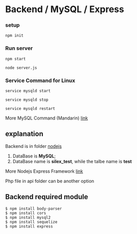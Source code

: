 # Backend / MySQL / Express

### setup
```
npm init
```

### Run server
```
npm start
```
```
node server.js
```
### Service Command for Linux
```
service mysqld start
```
```
service mysqld stop
```
```
service mysqld restart
```
More MySQL Command (Mandarin) [link](http://note.drx.tw/2012/12/mysql-syntax.html)


## explanation

Backend is in folder [nodejs](https://grokonez.com/frontend/vue-js/vue-js-nodejs-express-restapis-sequelize-orm-mysql-crud-example)

1. DataBase is **MySQL**;
2. DataBase name is **silex_test**, while the talbe name is **test**

More Nodejs Express Framework [link](https://www.tutorialspoint.com/nodejs/nodejs_express_framework.htm) 




Php file in api folder can be another option

## Backend required module
```
$ npm install body-parser
$ npm install cors
$ npm install mysql2
$ npm install sequelize
$ npm install express
```